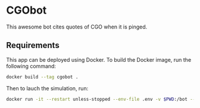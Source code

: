 # CGObot

This awesome bot cites quotes of CGO when it is pinged.

## Requirements

This app can be deployed using Docker. To build the Docker image, run the following command:

```bash
docker build --tag cgobot .
```

Then to lauch the simulation, run:

```bash
docker run -it --restart unless-stopped --env-file .env -v $PWD:/bot --name container-cgobot cgobot
```
